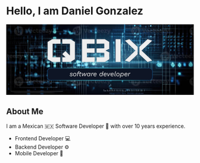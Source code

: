 # Hello, I am Daniel Gonzalez

<img src="./banner-github.jpg" alt="Qbix Software Developer Banner" />

## About Me

I am a Mexican 🇲🇽 Software Developer 💾 with over 10 years experience.

- Frontend Developer 💻
- Backend Developer ⚙️
- Mobile Developer 📱

